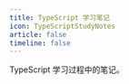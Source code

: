 ```yaml
---
title: TypeScript 学习笔记
icon: TypeScriptStudyNotes
article: false
timeline: false
---
```


TypeScript 学习过程中的笔记。

<Catalog base='/TypeScriptStudyNotes/' level=1 />
